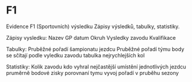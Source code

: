 # F1
Evidence F1 (Sportovních) výsledku 
Zápisy výsledků, tabulky, statistiky. 

Zápisy vysledku:
Nazev GP
datum
Okruh
Vysledky zavodu
Kvalifikace

Tabulky:
Pruběžné pořadí šampionatu jezdcu
Pruběžné pořadí týmu
body se sčítají podle vyledku zavodu
tabulka nejrychlejších kol

Statistiky:
Kolik zavodu kdo vyhral
nejčastější umístění jednotlivých jezdcu
pruměrně bodové zisky
porovnaní tymu
vyvoj pořadí v pruběhu sezony

